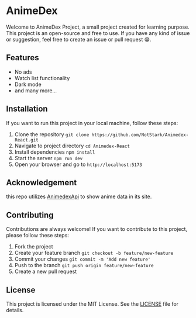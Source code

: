 # AnimeDex 
Welcome to AnimeDex Project, a small project created for learning purpose. This project is an open-source and free to use. If you have any kind of issue or suggestion, feel free to create an issue or pull request 😁.

## Features
- No ads
- Watch list functionality
- Dark mode
- and many more...

## Installation

If you want to run this project in your local machine, follow these steps:

1. Clone the repository `git clone https://github.com/NotStark/Animedex-React.git`
2. Navigate to project directory `cd Animedex-React`
3. Install dependencies `npm install`
4. Start the server `npm run dev`
5. Open your browser and go to `http://localhost:5173`

## Acknowledgement
this repo utilizes [AnimedexApi](https://github.com/TechShreyash/AnimeDexApi)  to show anime data in its site.

## Contributing
Contributions are always welcome! If you want to contribute to this project, please follow these steps:

1. Fork the project
2. Create your feature branch `git checkout -b feature/new-feature`
3. Commit your changes `git commit -m 'Add new feature'`
4. Push to the branch `git push origin feature/new-feature`
5. Create a new pull request

## License
This project is licensed under the MIT License. See the [LICENSE](./LICENCE) file for details.

